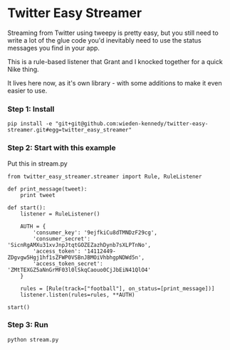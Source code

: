 # Twitter Easy Streamer

Streaming from Twitter using tweepy is pretty easy, but you still need to write a lot of the glue code you'd inevitably need to use the status messages you find in your app.

This is a rule-based listener that Grant and I knocked together for a quick Nike thing.

It lives here now, as it's own library - with some additions to make it even easier to use.

### Step 1: Install

    pip install -e "git+git@github.com:wieden-kennedy/twitter-easy-streamer.git#egg=twitter_easy_streamer"

### Step 2: Start with this example

Put this in stream.py

    from twitter_easy_streamer.streamer import Rule, RuleListener

    def print_message(tweet):
        print tweet

    def start():
        listener = RuleListener()
        
        AUTH = {
            'consumer_key': '9ejfkiCu8dTMNDzF29cg',
            'consumer_secret': 'SicnRgAMXu31xvJnpJtqtGOZEZazhDynb7sXLPTnNo',
            'access_token': '14112449-ZDgvgw5Hgj1hf1sZFWP0VSBnJBMOiVhbhgpNDWd5n',
            'access_token_secret': 'ZMtTEXGZ5aNnGrMF03l0lSkqCaouo0CjJbEiN41QlO4'
        }

        rules = [Rule(track=["football"], on_status=[print_message])]
        listener.listen(rules=rules, **AUTH)

    start()

### Step 3: Run

    python stream.py